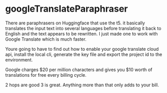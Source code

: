 # googleTranslateParaphraser
There are paraphrasers on Huggingface that use the t5. it basically translates the input text into several languages before translating it back to English and the text appears to be rewritten. I just made one to work with Google Translate which is much faster. 

Youre going to have to find out how to enable your google translate cloud api, install the local cli, generate the key file and export the project id to the environment. 

Google charges $20 per million characters and gives you $10 worth of translations for free every billing cycle. 

2 hops are good 3 is great. Anything more than that only adds to your bill. 
